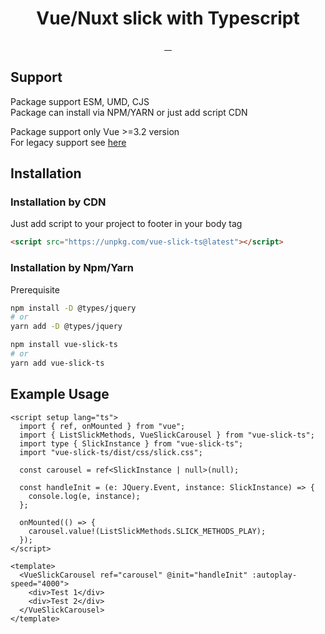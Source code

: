 <h1 align="center">Vue/Nuxt slick with Typescript</h1>

<p align="center">
  <a href="https://github.com/efcolipt/vue-slick-ts">
   <img src="https://img.shields.io/npm/v/vue-slick-ts.svg?style=flat-square" alt="">
  </a>
    <a href="https://github.com/efcolipt/vue-slick-ts">
   <img src="https://packagequality.com/shield/vue-slick-ts.svg" alt="">
  </a>
    <a href="https://github.com/efcolipt/vue-slick-ts">
   <img src="https://img.shields.io/npm/dm/vue-slick-ts.svg?style=flat-square" alt="">
  </a>
    <a href="https://github.com/efcolipt/vue-slick-ts">
   <img src="https://img.shields.io/npm/l/vue-slick-ts.svg?style=flat-square" alt="">
  </a>
</p>

## Support

Package support ESM, UMD, CJS <br />
Package can install via NPM/YARN or just add script CDN <br/>

Package support only Vue >=3.2 version<br />
For legacy support see [here](https://www.npmjs.com/package/vue-slick)

## Installation

### Installation by CDN

Just add script to your project to footer in your body tag <br/>

```html
<script src="https://unpkg.com/vue-slick-ts@latest"></script>
```

### Installation by Npm/Yarn

Prerequisite

```sh
npm install -D @types/jquery
# or
yarn add -D @types/jquery
```

```sh
npm install vue-slick-ts
# or
yarn add vue-slick-ts
```

## Example Usage

```vue
<script setup lang="ts">
  import { ref, onMounted } from "vue";
  import { ListSlickMethods, VueSlickCarousel } from "vue-slick-ts";
  import type { SlickInstance } from "vue-slick-ts";
  import "vue-slick-ts/dist/css/slick.css";

  const carousel = ref<SlickInstance | null>(null);

  const handleInit = (e: JQuery.Event, instance: SlickInstance) => {
    console.log(e, instance);
  };

  onMounted(() => {
    carousel.value!(ListSlickMethods.SLICK_METHODS_PLAY);
  });
</script>

<template>
  <VueSlickCarousel ref="carousel" @init="handleInit" :autoplay-speed="4000">
    <div>Test 1</div>
    <div>Test 2</div>
  </VueSlickCarousel>
</template>
```
